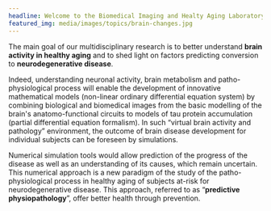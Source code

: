 ```yaml
---
headline: Welcome to the Biomedical Imaging and Healty Aging Laboratory
featured_img: media/images/topics/brain-changes.jpg
---
```


The main goal of our multidisciplinary research is to better understand **brain activity in healthy aging** and to shed light on factors predicting conversion to **neurodegenerative disease**. 

Indeed, understanding neuronal activity, brain metabolism and patho-physiological process will enable the development of innovative mathematical models (non-linear ordinary differential equation system) by combining biological and biomedical images from the basic modelling of the brain's anatomo-functional circuits to models of tau protein accumulation (partial differential equation formalism). In such “virtual brain activity and pathology” environment, the outcome of brain disease development for individual subjects can be foreseen by simulations. 

Numerical simulation tools would allow prediction of the progress of the disease as well as an understanding of its causes, which remain uncertain. This numerical approach is a new paradigm of the study of the patho-physiological process in healthy aging of subjects at-risk for neurodegenerative disease. This approach, referred to as “**predictive physiopathology**”, offer better health through prevention.